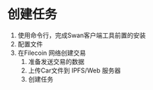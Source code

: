 # 创建任务

1. 使用命令行，完成Swan客户端工具前置的安装
2. 配置文件
3. 在Filecoin 网络创建交易
   1. 准备发送交易的数据
   2. 上传Car文件到 IPFS/Web 服务器
   3. 创建任务
